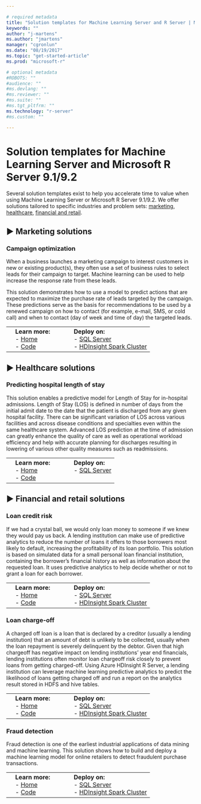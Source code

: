 ```yaml
---

# required metadata
title: "Solution templates for Machine Learning Server and R Server | Machine Learning Server "
keywords: ""
author: "j-martens"
ms.author: "jmartens"
manager: "cgronlun"
ms.date: "08/19/2017"
ms.topic: "get-started-article"
ms.prod: "microsoft-r"

# optional metadata
#ROBOTS: ""
#audience: ""
#ms.devlang: ""
#ms.reviewer: ""
#ms.suite: ""
#ms.tgt_pltfrm: ""
ms.technology: "r-server"
#ms.custom: ""

---
```


# Solution templates for Machine Learning Server and Microsoft R Server 9.1/9.2

Several solution templates exist to help you accelerate time to value when using Machine Learning Server or Microsoft R Server 9.1/9.2. We offer solutions tailored to specific industries and problem sets: [marketing](#marketing), [healthcare](#healthcare), [financial and retail](#financial).


<a name="marketing"></a> 

## &#9658; Marketing solutions 

### Campaign optimization 

When a business launches a marketing campaign to interest customers in new or existing product(s), they often use a set of business rules to select leads for their campaign to target. Machine learning can be used to help increase the response rate from these leads. 
  
This solution demonstrates how to use a model to predict actions that are expected to maximize the purchase rate of leads targeted by the campaign. These predictions serve as the basis for recommendations to be used by a renewed campaign on how to contact (for example, e-mail, SMS, or cold call) and when to contact (day of week and time of day) the targeted leads.

||||
|---|----|--|
||**Learn more:**&nbsp;&nbsp;&nbsp;&nbsp;&nbsp;&nbsp;&nbsp;&nbsp;&nbsp;&nbsp;&nbsp;<br>- [Home](https://microsoft.github.io/r-server-campaign-optimization) <br>- [Code](https://github.com/Microsoft/r-server-campaign-optimization)|**Deploy on:**<br>- [SQL Server](https://aka.ms/campaignoptimization)<br>- [HDInsight Spark Cluster](https://aka.ms/campaign-hdi)|

<a name="healthcare"></a> 

## &#9658; Healthcare solutions

### Predicting hospital length of stay

This solution enables a predictive model for Length of Stay for in-hospital admissions. Length of Stay (LOS) is defined in number of days from the initial admit date to the date that the patient is discharged from any given hospital facility. There can be significant variation of LOS across various facilities and across disease conditions and specialties even within the same healthcare system. Advanced LOS prediction at the time of admission can greatly enhance the quality of care as well as operational workload efficiency and help with accurate planning for discharges resulting in lowering of various other quality measures such as readmissions.

||||
|---|----|--|
||**Learn more:**&nbsp;&nbsp;&nbsp;&nbsp;&nbsp;&nbsp;&nbsp;&nbsp;&nbsp;&nbsp;&nbsp;<br>- [Home](https://microsoft.github.io/r-server-hospital-length-of-stay) <br>- [Code](https://github.com/Microsoft/r-server-hospital-length-of-stay)|**Deploy on:**<br>- [SQL Server](https://aka.ms/hospital-los)<br>&nbsp; |

<a name="financial"></a> 

## &#9658; Financial and retail solutions

### Loan credit risk

If we had a crystal ball, we would only loan money to someone if we knew they would pay us back. A lending institution can make use of predictive analytics to reduce the number of loans it offers to those borrowers most likely to default, increasing the profitability of its loan portfolio. This solution is based on simulated data for a small personal loan financial institution, containing the borrower’s financial history as well as information about the requested loan. It uses predictive analytics to help decide whether or not to grant a loan for each borrower.

||||
|---|----|--|
||**Learn more:**&nbsp;&nbsp;&nbsp;&nbsp;&nbsp;&nbsp;&nbsp;&nbsp;&nbsp;&nbsp;&nbsp;<br>- [Home](https://microsoft.github.io/r-server-loan-credit-risk/) <br>- [Code](https://github.com/Microsoft/r-server-loan-credit-risk)|**Deploy on:**<br>- [SQL Server](https://aka.ms/loan-credit-risk)<br>- [HDInsight Spark Cluster](https://aka.ms/loan-credit-risk-hdi)|

### Loan charge-off

A charged off loan is a loan that is declared by a creditor (usually a lending institution) that an amount of debt is unlikely to be collected, usually when the loan repayment is severely delinquent by the debtor. Given that high chargeoff has negative impact on lending institutions’ year end financials, lending institutions often monitor loan chargeoff risk closely to prevent loans from getting charged-off. Using Azure HDInsight R Server, a lending institution can leverage machine learning predictive analytics to predict the likelihood of loans getting charged off and run a report on the analytics result stored in HDFS and hive tables.

||||
|---|----|--|
||**Learn more:**&nbsp;&nbsp;&nbsp;&nbsp;&nbsp;&nbsp;&nbsp;&nbsp;&nbsp;&nbsp;&nbsp;<br>- [Home](https://microsoft.github.io/r-server-loan-chargeoff) <br>- [Code](https://github.com/Microsoft/r-server-loan-chargeoff/)|**Deploy on:**<br>- [SQL Server](https://aka.ms/loanchargeoffsql)<br>- [HDInsight Spark Cluster](https://aka.ms/loanchargeoffhdi)|

### Fraud detection

Fraud detection is one of the earliest industrial applications of data mining and machine learning. This solution shows how to build and deploy a machine learning model for online retailers to detect fraudulent purchase transactions.

||||
|---|----|--|
||**Learn more:**&nbsp;&nbsp;&nbsp;&nbsp;&nbsp;&nbsp;&nbsp;&nbsp;&nbsp;&nbsp;&nbsp;<br>- [Home](https://microsoft.github.io/r-server-fraud-detection/) <br>- [Code](https://github.com/Microsoft/r-server-fraud-detection)|**Deploy on:**<br>- [SQL Server](https://aka.ms/fraud-detection)<br>- [HDInsight Spark Cluster](https://aka.ms/fraud-detectinon-hdi)|
